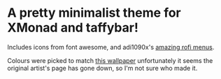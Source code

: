 # A pretty minimalist theme for XMonad and taffybar!

Includes icons from font awesome, and adi1090x's [amazing rofi menus](https://github.com/adi1090x/rofi). 

Colours were picked to match [this wallpaper](https://w.wallhaven.cc/full/kw/wallhaven-kwd36d.jpg) unfortunately it seems the original artist's page has gone down, so I'm not sure who made it.
